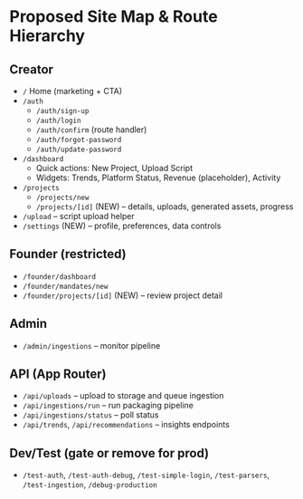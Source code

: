 # Proposed Site Map & Route Hierarchy

## Creator
- `/` Home (marketing + CTA)
- `/auth`
  - `/auth/sign-up`
  - `/auth/login`
  - `/auth/confirm` (route handler)
  - `/auth/forgot-password`
  - `/auth/update-password`
- `/dashboard`
  - Quick actions: New Project, Upload Script
  - Widgets: Trends, Platform Status, Revenue (placeholder), Activity
- `/projects`
  - `/projects/new`
  - `/projects/[id]` (NEW) – details, uploads, generated assets, progress
- `/upload` – script upload helper
- `/settings` (NEW) – profile, preferences, data controls

## Founder (restricted)
- `/founder/dashboard`
- `/founder/mandates/new`
- `/founder/projects/[id]` (NEW) – review project detail

## Admin
- `/admin/ingestions` – monitor pipeline

## API (App Router)
- `/api/uploads` – upload to storage and queue ingestion
- `/api/ingestions/run` – run packaging pipeline
- `/api/ingestions/status` – poll status
- `/api/trends`, `/api/recommendations` – insights endpoints

## Dev/Test (gate or remove for prod)
- `/test-auth`, `/test-auth-debug`, `/test-simple-login`, `/test-parsers`, `/test-ingestion`, `/debug-production`

